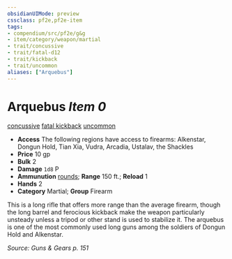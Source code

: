 ```yaml
---
obsidianUIMode: preview
cssclass: pf2e,pf2e-item
tags:
- compendium/src/pf2e/g&g
- item/category/weapon/martial
- trait/concussive
- trait/fatal-d12
- trait/kickback
- trait/uncommon
aliases: ["Arquebus"]
---
```

# Arquebus *Item 0*  
[concussive](../../../Rules/traits/concussive-g-g.md)  [fatal <d12>](../../../Rules/traits/fatal.md)  [kickback](../../../Rules/traits/kickback-g-g.md)  [uncommon](../../../Rules/traits/uncommon.md)  

- **Access** The following regions have access to firearms: Alkenstar, Dongun Hold, Tian Xia, Vudra, Arcadia, Ustalav, the Shackles
- **Price** 10 gp
- **Bulk** 2
- **Damage** `1d8` P
- **Ammunution** [rounds](round-10-g-g.md); **Range** 150 ft.; **Reload** 1
- **Hands** 2
- **Category** Martial; **Group** Firearm 

This is a long rifle that offers more range than the average firearm, though the long barrel and ferocious kickback make the weapon particularly unsteady unless a tripod or other stand is used to stabilize it. The arquebus is one of the most commonly used long guns among the soldiers of Dongun Hold and Alkenstar.

*Source: Guns & Gears p. 151*